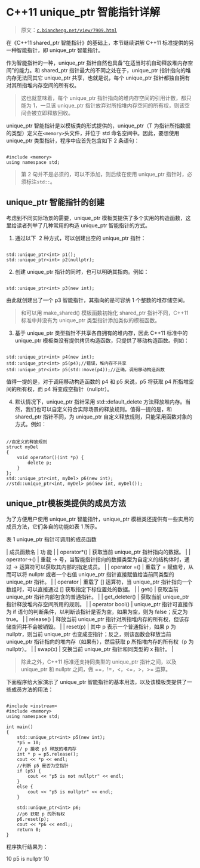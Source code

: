 # C++11 unique_ptr 智能指针详解

> 原文：[`c.biancheng.net/view/7909.html`](http://c.biancheng.net/view/7909.html)

在《C++11 shared_ptr 智能指针》的基础上，本节继续讲解 C++11 标准提供的另一种智能指针，即 unique_ptr 智能指针。

作为智能指针的一种，unique_ptr 指针自然也具备“在适当时机自动释放堆内存空间”的能力。和 shared_ptr 指针最大的不同之处在于，unique_ptr 指针指向的堆内存无法同其它 unique_ptr 共享，也就是说，每个 unique_ptr 指针都独自拥有对其所指堆内存空间的所有权。

> 这也就意味着，每个 unique_ptr 指针指向的堆内存空间的引用计数，都只能为 1，一旦该 unique_ptr 指针放弃对所指堆内存空间的所有权，则该空间会被立即释放回收。

unique_ptr 智能指针是以模板类的形式提供的，unique_ptr<T>（T 为指针所指数据的类型）定义在`<memory>`头文件，并位于 std 命名空间中。因此，要想使用 unique_ptr 类型指针，程序中应首先包含如下 2 条语句：

```

#include <memory>
using namespace std;
```

> 第 2 句并不是必须的，可以不添加，则后续在使用 unique_ptr 指针时，必须标注`std::`。

## unique_ptr 智能指针的创建

考虑到不同实际场景的需要，unique_ptr<T> 模板类提供了多个实用的构造函数，这里给读者列举了几种常用的构造 unique_ptr 智能指针的方式。

1) 通过以下  2 种方式，可以创建出空的 unique_ptr 指针：

```

std::unique_ptr<int> p1();
std::unique_ptr<int> p2(nullptr);
```

2) 创建 unique_ptr 指针的同时，也可以明确其指向。例如：

```

std::unique_ptr<int> p3(new int);
```

由此就创建出了一个 p3 智能指针，其指向的是可容纳 1 个整数的堆存储空间。

> 和可以用 make_shared<T>() 模板函数初始化 shared_ptr 指针不同，C++11 标准中并没有为 unique_ptr 类型指针添加类似的模板函数。

3) 基于 unique_ptr 类型指针不共享各自拥有的堆内存，因此 C++11 标准中的 unique_ptr 模板类没有提供拷贝构造函数，只提供了移动构造函数。例如：

```

std::unique_ptr<int> p4(new int);
std::unique_ptr<int> p5(p4);//错误，堆内存不共享
std::unique_ptr<int> p5(std::move(p4));//正确，调用移动构造函数
```

值得一提的是，对于调用移动构造函数的 p4 和 p5 来说，p5 将获取 p4 所指堆空间的所有权，而 p4 将变成空指针（nullptr）。

4) 默认情况下，unique_ptr 指针采用 std::default_delete<T> 方法释放堆内存。当然，我们也可以自定义符合实际场景的释放规则。值得一提的是，和 shared_ptr 指针不同，为 unique_ptr 自定义释放规则，只能采用函数对象的方式。例如：

```

//自定义的释放规则
struct myDel
{
    void operator()(int *p) {
        delete p;
    }
};
std::unique_ptr<int, myDel> p6(new int);
//std::unique_ptr<int, myDel> p6(new int, myDel());
```

## unique_ptr<T>模板类提供的成员方法

为了方便用户使用 unique_ptr 智能指针，unique_ptr<T> 模板类还提供有一些实用的成员方法，它们各自的功能如表 1 所示。

表 1 unique_ptr 指针可调用的成员函数

| 成员函数名 | 功 能 |
| operator*() | 获取当前 unique_ptr 指针指向的数据。 |
| operator->() | 重载 -> 号，当智能指针指向的数据类型为自定义的结构体时，通过 -> 运算符可以获取其内部的指定成员。 |
| operator =() | 重载了 = 赋值号，从而可以将 nullptr 或者一个右值 unique_ptr 指针直接赋值给当前同类型的 unique_ptr 指针。 |
| operator []() | 重载了 [] 运算符，当 unique_ptr 指针指向一个数组时，可以直接通过 [] 获取指定下标位置处的数据。 |
| get() | 获取当前 unique_ptr 指针内部包含的普通指针。 |
| get_deleter() | 获取当前 unique_ptr 指针释放堆内存空间所用的规则。 |
| operator bool() | unique_ptr 指针可直接作为 if 语句的判断条件，以判断该指针是否为空，如果为空，则为 false；反之为 true。 |
| release() | 释放当前 unique_ptr 指针对所指堆内存的所有权，但该存储空间并不会被销毁。 |
| reset(p) | 其中 p 表示一个普通指针，如果 p 为 nullptr，则当前 unique_ptr 也变成空指针；反之，则该函数会释放当前 unique_ptr 指针指向的堆内存（如果有），然后获取 p 所指堆内存的所有权（p 为 nullptr）。 |
| swap(x) | 交换当前 unique_ptr 指针和同类型的 x 指针。 |

> 除此之外，C++11 标准还支持同类型的 unique_ptr 指针之间，以及 unique_ptr 和 nullptr 之间，做 ==，!=，<，<=，>，>= 运算。

下面程序给大家演示了 unique_ptr 智能指针的基本用法，以及该模板类提供了一些成员方法的用法：

```

#include <iostream>
#include <memory>
using namespace std;

int main()
{
    std::unique_ptr<int> p5(new int);
    *p5 = 10;
    // p 接收 p5 释放的堆内存
    int * p = p5.release();
    cout << *p << endl;
    //判断 p5 是否为空指针
    if (p5) {
        cout << "p5 is not nullptr" << endl;
    }
    else {
        cout << "p5 is nullptr" << endl;
    }

    std::unique_ptr<int> p6;
    //p6 获取 p 的所有权
    p6.reset(p);
    cout << *p6 << endl;;
    return 0;
}
```

程序执行结果为：

10
p5 is nullptr
10